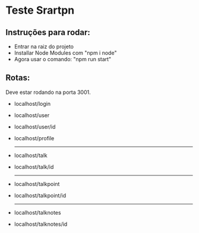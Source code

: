 # Teste Srartpn

## Instruções para rodar:

- Entrar na raiz do projeto
- Installar Node Modules com "npm i node"
- Agora usar o comando: "npm run start"

## Rotas:

Deve estar rodando na porta 3001.

- localhost/login
- localhost/user
- localhost/user/id
- localhost/profile

  ***

- localhost/talk
- localhost/talk/id

  ***

- localhost/talkpoint
- localhost/talkpoint/id

  ***

- localhost/talknotes
- localhost/talknotes/id
